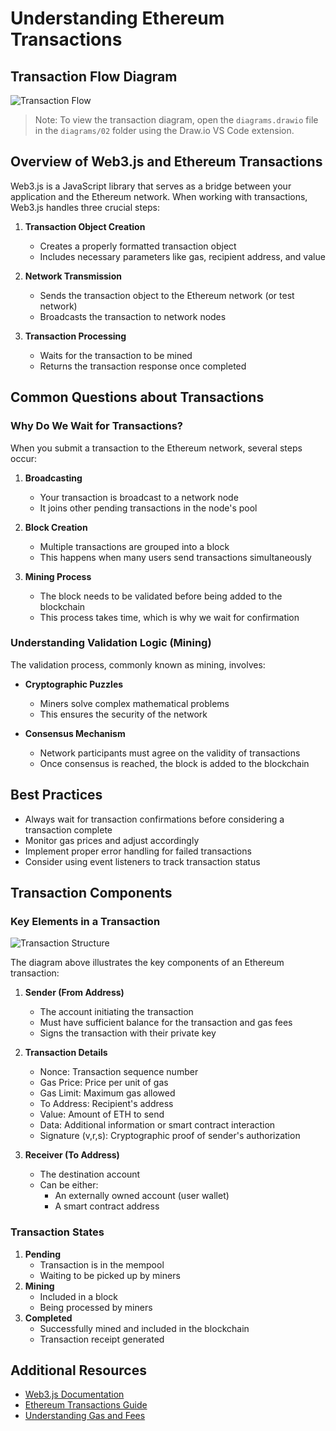 # Understanding Ethereum Transactions

## Transaction Flow Diagram
![Transaction Flow](../diagrams/02/diagrams.drawio)

> Note: To view the transaction diagram, open the `diagrams.drawio` file in the `diagrams/02` folder using the Draw.io VS Code extension.

## Overview of Web3.js and Ethereum Transactions
Web3.js is a JavaScript library that serves as a bridge between your application and the Ethereum network. When working with transactions, Web3.js handles three crucial steps:

1. **Transaction Object Creation**
   - Creates a properly formatted transaction object
   - Includes necessary parameters like gas, recipient address, and value

2. **Network Transmission**
   - Sends the transaction object to the Ethereum network (or test network)
   - Broadcasts the transaction to network nodes

3. **Transaction Processing**
   - Waits for the transaction to be mined
   - Returns the transaction response once completed

## Common Questions about Transactions

### Why Do We Wait for Transactions?
When you submit a transaction to the Ethereum network, several steps occur:

1. **Broadcasting**
   - Your transaction is broadcast to a network node
   - It joins other pending transactions in the node's pool

2. **Block Creation**
   - Multiple transactions are grouped into a block
   - This happens when many users send transactions simultaneously

3. **Mining Process**
   - The block needs to be validated before being added to the blockchain
   - This process takes time, which is why we wait for confirmation

### Understanding Validation Logic (Mining)
The validation process, commonly known as mining, involves:

- **Cryptographic Puzzles**
  - Miners solve complex mathematical problems
  - This ensures the security of the network

- **Consensus Mechanism**
  - Network participants must agree on the validity of transactions
  - Once consensus is reached, the block is added to the blockchain

## Best Practices
- Always wait for transaction confirmations before considering a transaction complete
- Monitor gas prices and adjust accordingly
- Implement proper error handling for failed transactions
- Consider using event listeners to track transaction status

## Transaction Components

### Key Elements in a Transaction
![Transaction Structure](../diagrams/02/diagrams.drawio)

The diagram above illustrates the key components of an Ethereum transaction:

1. **Sender (From Address)**
   - The account initiating the transaction
   - Must have sufficient balance for the transaction and gas fees
   - Signs the transaction with their private key

2. **Transaction Details**
   - Nonce: Transaction sequence number
   - Gas Price: Price per unit of gas
   - Gas Limit: Maximum gas allowed
   - To Address: Recipient's address
   - Value: Amount of ETH to send
   - Data: Additional information or smart contract interaction
   - Signature (v,r,s): Cryptographic proof of sender's authorization

3. **Receiver (To Address)**
   - The destination account
   - Can be either:
     - An externally owned account (user wallet)
     - A smart contract address

### Transaction States
1. **Pending**
   - Transaction is in the mempool
   - Waiting to be picked up by miners
2. **Mining**
   - Included in a block
   - Being processed by miners
3. **Completed**
   - Successfully mined and included in the blockchain
   - Transaction receipt generated

## Additional Resources
- [Web3.js Documentation](https://web3js.readthedocs.io/)
- [Ethereum Transactions Guide](https://ethereum.org/en/developers/docs/transactions/)
- [Understanding Gas and Fees](https://ethereum.org/en/developers/docs/gas/)
